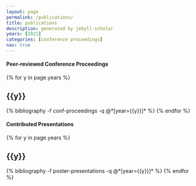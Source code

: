 ```yaml
---
layout: page
permalink: /publications/
title: publications
description: generated by jekyll-scholar.  
years: [2021]
categories: [conference proceedings]
nav: true
---
```


<div class="publications">
<h4 class="category"> Peer-reviewed Conference Proceedings</h4>
{% for y in page.years %}
  <h2 class="year">{{y}}</h2>
  {% bibliography -f conf-proceedings -q @*[year={{y}}]* %}
{% endfor %}

</div>

<div class="publications">
<h4 class="category"> Contributed Presentations</h4>
{% for y in page.years %}
  <h2 class="year">{{y}}</h2>
  {% bibliography -f poster-presentations -q @*[year={{y}}]* %}
{% endfor %}

</div>
